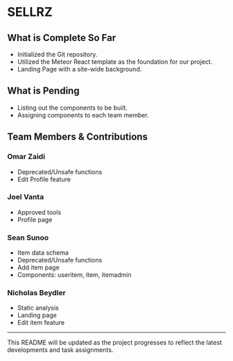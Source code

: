 # SELLRZ

## What is Complete So Far
- Initialized the Git repository.
- Utilized the Meteor React template as the foundation for our project.
- Landing Page with a site-wide background.

## What is Pending

- Listing out the components to be built.
- Assigning components to each team member.

## Team Members & Contributions

### Omar Zaidi
- Deprecated/Unsafe functions
- Edit Profile feature

### Joel Vanta
- Approved tools
- Profile page

### Sean Sunoo
- Item data schema
- Deprecated/Unsafe functions
- Add item page
- Components: useritem, item, itemadmin

### Nicholas Beydler
- Static analysis
- Landing page
- Edit item feature
---

This README will be updated as the project progresses to reflect the latest developments and task assignments.
